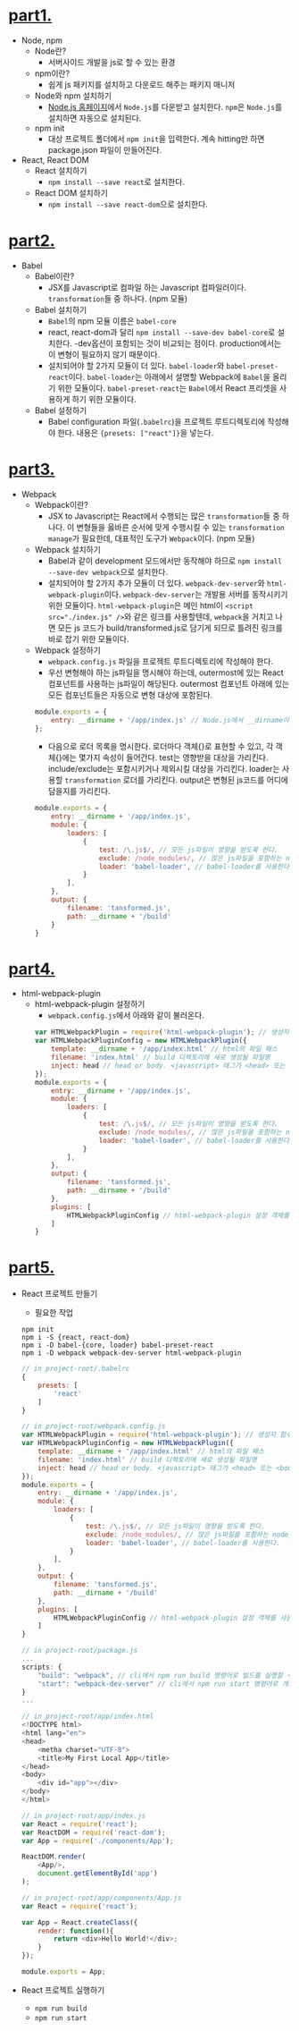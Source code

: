 # [part1.](https://www.codecademy.com/articles/react-setup-i)
- Node, npm
	- Node란?
		- 서버사이드 개발을 js로 할 수 있는 환경
	- npm이란?
		- 쉽게 js 패키지를 설치하고 다운로드 해주는 패키지 매니저
	- Node와 npm 설치하기
		- [Node.js 홈페이지](https://nodejs.org/en/)에서 ```Node.js```를 다운받고 설치한다. ```npm```은 ```Node.js```를 설치하면 자동으로 설치된다.
	- npm init
		- 대상 프로젝트 폴더에서 ```npm init```을 입력한다. 계속 hitting만 하면 package.json 파일이 만들어진다.
- React, React DOM
	- React 설치하기
		- ```npm install --save react```로 설치한다.
	- React DOM 설치하기
		- ```npm install --save react-dom```으로 설치한다.

# [part2.](https://www.codecademy.com/articles/react-setup-ii)
- Babel
	- Babel이란?
		- JSX를 Javascript로 컴파일 하는 Javascript 컴파일러이다. ```transformation```들 중 하나다. (npm 모듈)
	- Babel 설치하기
		- ```Babel```의 npm 모듈 이름은 ```babel-core```
		- react, react-dom과 달리 ```npm install --save-dev babel-core```로 설치한다. -dev옵션이 포함되는 것이 비교되는 점이다. production에서는 이 변형이 필요하지 않기 때문이다.
		- 설치되어야 할 2가지 모듈이 더 있다. ```babel-loader```와 ```babel-preset-react```이다. ```babel-loader```는 아래에서 설명할 Webpack에 ```Babel```을 올리기 위한 모듈이다. ```babel-preset-react```는 ```Babel```에서 React 프리셋을 사용하게 하기 위한 모듈이다.
	- Babel 설정하기
		- Babel configuration 파일(```.babelrc```)을 프로젝트 루트디렉토리에 작성해야 한다. 내용은 ```{presets: ["react"]}```을 넣는다.
	
# [part3.](https://www.codecademy.com/articles/react-setup-iii)
- Webpack
	- Webpack이란?
		- JSX to Javascript는 React에서 수행되는 많은 ```transformation```들 중 하나다. 이 변형들을 옳바른 순서에 맞게 수행시킬 수 있는 ```transformation manage```가 필요한데, 대표적인 도구가 ```Webpack```이다. (npm 모듈)
	- Webpack 설치하기
		- Babel과 같이 development 모드에서만 동작해야 하므로 ```npm install --save-dev webpack```으로 설치한다.
		- 설치되어야 할 2가지 추가 모듈이 더 있다. ```webpack-dev-server```와 ```html-webpack-plugin```이다. ```webpack-dev-server```는 개발용 서버를 동작시키기 위한 모듈이다. ```html-webpack-plugin```은 메인 html이 ```<script src="./index.js" />```와 같은 링크를 사용할텐데, ```webpack```을 거치고 나면 모든 js 코드가 build/transformed.js로 담기게 되므로 틀려진 링크를 바로 잡기 위한 모듈이다.
	- Webpack 설정하기
		- ```webpack.config.js``` 파일을 프로젝트 루트디렉토리에 작성해야 한다.
		- 우선 변형해야 하는 js파일을 명시해야 하는데, outermost에 있는 React 컴포넌트를 사용하는 js파일이 해당된다. outermost 컴포넌트 아래에 있는 모든 컴포넌트들은 자동으로 변형 대상에 포함된다.
		```javascript 
		module.exports = {
			entry: __dirname + '/app/index.js' // Node.js에서 __dirname이란 현재 실행 중인 파일을 의미한다.	
		};
		```
		- 다음으로 로더 목록을 명시한다. 로더마다 객체{}로 표현할 수 있고, 각 객체{}에는 몇가지 속성이 들어간다. test는 영향받을 대상을 가리킨다. include/exclude는 포함시키거나 제외시킬 대상을 가리킨다. loader는 사용할 ```transformation``` 로더를 가리킨다. output은 변형된 js코드를 어디에 담을지를 가리킨다.
		```javascript
		module.exports = {
			entry: __dirname + '/app/index.js',
			module: {
				loaders: [
					{
						test: /\.js$/, // 모든 js파일이 영향을 받도록 한다.
						exclude: /node_modules/, // 많은 js파일을 포함하는 node_modules 디렉토리는 제외한다.
						loader: 'babel-loader', // babel-loader를 사용한다.
					}
				],
			},
			output: {
				filename: 'tansformed.js',
				path: __dirname + '/build'
			}
		}
		```
		
# [part4.](https://www.codecademy.com/articles/react-setup-iv)
- html-webpack-plugin
	- html-webpack-plugin 설정하기
		- ```webpack.config.js```에서 아래와 같이 불러온다.
		```javascript
		var HTMLWebpackPlugin = require('html-webpack-plugin'); // 생성자 함수
		var HTMLWebpackPluginConfig = new HTMLWebpackPlugin({
			template: __dirname + '/app/index.html' // html의 파일 패스
			filename: 'index.html' // build 디렉토리에 새로 생성될 파일명
			inject: head // head or body. <javascript> 태그가 <head> 또는 <body> 둘 중 하나에 있을 것이기 때문에 상황에 맞게 적는다.
		});
		module.exports = {
			entry: __dirname + '/app/index.js',
			module: {
				loaders: [
					{
						test: /\.js$/, // 모든 js파일이 영향을 받도록 한다.
						exclude: /node_modules/, // 많은 js파일을 포함하는 node_modules 디렉토리는 제외한다.
						loader: 'babel-loader', // babel-loader를 사용한다.
					}
				],
			},
			output: {
				filename: 'tansformed.js',
				path: __dirname + '/build'
			},
			plugins: [
				HTMLWebpackPluginConfig // html-webpack-plugin 설정 객체를 사용한다.
			]
		}
		```

# [part5.](https://www.codecademy.com/articles/react-setup-v)
- React 프로젝트 만들기
	- 필요한 작업
	```cli
	npm init
	npm i -S {react, react-dom}
	npm i -D babel-{core, loader} babel-preset-react
	npm i -D webpack webpack-dev-server html-webpack-plugin
	```
	```javascript
	// in project-root/.babelrc
	{
		presets: [
			'react'
		]
	}
	```
	```javascript
	// in project-root/webpack.config.js
	var HTMLWebpackPlugin = require('html-webpack-plugin'); // 생성자 함수
	var HTMLWebpackPluginConfig = new HTMLWebpackPlugin({
		template: __dirname + '/app/index.html' // html의 파일 패스
		filename: 'index.html' // build 디렉토리에 새로 생성될 파일명
		inject: head // head or body. <javascript> 태그가 <head> 또는 <body> 둘 중 하나에 있을 것이기 때문에 상황에 맞게 적는다.
	});
	module.exports = {
		entry: __dirname + '/app/index.js',
		module: {
			loaders: [
				{
					test: /\.js$/, // 모든 js파일이 영향을 받도록 한다.
					exclude: /node_modules/, // 많은 js파일을 포함하는 node_modules 디렉토리는 제외한다.
					loader: 'babel-loader', // babel-loader를 사용한다.
				}
			],
		},
		output: {
			filename: 'tansformed.js',
			path: __dirname + '/build'
		},
		plugins: [
			HTMLWebpackPluginConfig // html-webpack-plugin 설정 객체를 사용한다.
		]
	}
	```
	```javascript
	// in project-root/package.js
	...
	scripts: {
		"build": "webpack", // cli에서 npm run build 명령어로 빌드를 실행할 수 있다.
		"start": "webpack-dev-server" // cli에서 npm run start 명령어로 개발서버를 실행할 수 있다.
	}
	...
	```
	```javascript
	// in project-root/app/index.html
	<!DOCTYPE html>
	<html lang="en">
	<head>
		<metha charset="UTF-8">
		<title>My First Local App</title>
	</head>
	<body>
		<div id="app"></div>
	</body>
	</html>
	```
	```javascript	
	// in project-root/app/index.js
	var React = require('react');
	var ReactDOM = require('react-dom');
	var App = require('./components/App');

	ReactDOM.render(
		<App/>,
		document.getElementById('app')
	);
	```
	```javascript	
	// in project-root/app/components/App.js
	var React = require('react');

	var App = React.createClass({
		render: function(){
			return <div>Hello World!</div>;
		}
	});

	module.exports = App;
	```
	
- React 프로젝트 실행하기
	- ```npm run build```
	- ```npm run start```
